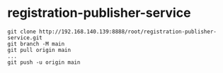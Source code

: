 # registration-publisher-service

```
git clone http://192.168.140.139:8888/root/registration-publisher-service.git
git branch -M main
git pull origin main
...
git push -u origin main
```

